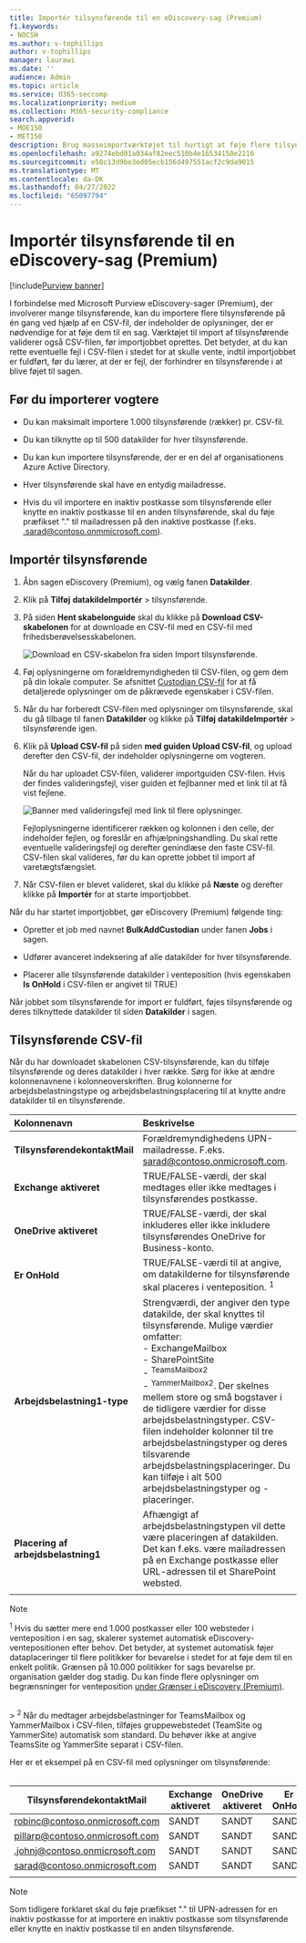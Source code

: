 ```yaml
---
title: Importér tilsynsførende til en eDiscovery-sag (Premium)
f1.keywords:
- NOCSH
ms.author: v-tophillips
author: v-tophillips
manager: laurawi
ms.date: ''
audience: Admin
ms.topic: article
ms.service: O365-seccomp
ms.localizationpriority: medium
ms.collection: M365-security-compliance
search.appverid:
- MOE150
- MET150
description: Brug masseimportværktøjet til hurtigt at føje flere tilsynsførende og deres tilknyttede datakilder til en sag i Microsoft Purview eDiscovery (Premium).
ms.openlocfilehash: a9274ebd01a034af82eec510b4e16534150e2216
ms.sourcegitcommit: e50c13d9be3ed05ecb156d497551acf2c9da9015
ms.translationtype: MT
ms.contentlocale: da-DK
ms.lasthandoff: 04/27/2022
ms.locfileid: "65097794"
---
```

# <a name="import-custodians-to-an-ediscovery-premium-case"></a>Importér tilsynsførende til en eDiscovery-sag (Premium)

[!include[Purview banner](../includes/purview-rebrand-banner.md)]

I forbindelse med Microsoft Purview eDiscovery-sager (Premium), der involverer mange tilsynsførende, kan du importere flere tilsynsførende på én gang ved hjælp af en CSV-fil, der indeholder de oplysninger, der er nødvendige for at føje dem til en sag. Værktøjet til import af tilsynsførende validerer også CSV-filen, før importjobbet oprettes. Det betyder, at du kan rette eventuelle fejl i CSV-filen i stedet for at skulle vente, indtil importjobbet er fuldført, før du lærer, at der er fejl, der forhindrer en tilsynsførende i at blive føjet til sagen.

## <a name="before-you-import-custodians"></a>Før du importerer vogtere

- Du kan maksimalt importere 1.000 tilsynsførende (rækker) pr. CSV-fil.

- Du kan tilknytte op til 500 datakilder for hver tilsynsførende.  

- Du kan kun importere tilsynsførende, der er en del af organisationens Azure Active Directory.

- Hver tilsynsførende skal have en entydig mailadresse.

- Hvis du vil importere en inaktiv postkasse som tilsynsførende eller knytte en inaktiv postkasse til en anden tilsynsførende, skal du føje præfikset "." til mailadressen på den inaktive postkasse (f.eks. .sarad@contoso.onmmicrosoft.com).

## <a name="import-custodians"></a>Importér tilsynsførende

1. Åbn sagen eDiscovery (Premium), og vælg fanen **Datakilder**.

2. Klik på **Tilføj** **datakildeImportér** >  tilsynsførende.

3. På siden **Hent skabelonguide** skal du klikke på **Download CSV-skabelonen** for at downloade en CSV-fil med en CSV-fil med frihedsberøvelsesskabelonen.

   ![Download en CSV-skabelon fra siden Import tilsynsførende.](../media/ImportCustodians1.png)

4. Føj oplysningerne om forældremyndigheden til CSV-filen, og gem dem på din lokale computer. Se afsnittet [Custodian CSV-fil](#custodian-csv-file) for at få detaljerede oplysninger om de påkrævede egenskaber i CSV-filen.

5. Når du har forberedt CSV-filen med oplysninger om tilsynsførende, skal du gå tilbage til fanen **Datakilder** og klikke på **Tilføj** **datakildeImportér** >  tilsynsførende igen.

6. Klik på **Upload CSV-fil** på siden **med guiden Upload CSV-fil**, og upload derefter den CSV-fil, der indeholder oplysningerne om vogteren.

   Når du har uploadet CSV-filen, validerer importguiden CSV-filen. Hvis der findes valideringsfejl, viser guiden et fejlbanner med et link til at få vist fejlene.

   ![Banner med valideringsfejl med link til flere oplysninger.](../media/ImportCustodians2.png)

   Fejloplysningerne identificerer rækken og kolonnen i den celle, der indeholder fejlen, og foreslår en afhjælpningshandling. Du skal rette eventuelle valideringsfejl og derefter genindlæse den faste CSV-fil. CSV-filen skal valideres, før du kan oprette jobbet til import af varetægtsfængslet.

7. Når CSV-filen er blevet valideret, skal du klikke på **Næste** og derefter klikke på **Importér** for at starte importjobbet.

Når du har startet importjobbet, gør eDiscovery (Premium) følgende ting:

- Opretter et job med navnet **BulkAddCustodian** under fanen **Jobs** i sagen.

- Udfører avanceret indeksering af alle datakilder for hver tilsynsførende.

- Placerer alle tilsynsførende datakilder i venteposition (hvis egenskaben **Is OnHold** i CSV-filen er angivet til TRUE)

Når jobbet som tilsynsførende for import er fuldført, føjes tilsynsførende og deres tilknyttede datakilder til siden **Datakilder** i sagen.

## <a name="custodian-csv-file"></a>Tilsynsførende CSV-fil

Når du har downloadet skabelonen CSV-tilsynsførende, kan du tilføje tilsynsførende og deres datakilder i hver række. Sørg for ikke at ændre kolonnenavnene i kolonneoverskriften. Brug kolonnerne for arbejdsbelastningstype og arbejdsbelastningsplacering til at knytte andre datakilder til en tilsynsførende.

| Kolonnenavn|Beskrivelse|
|:------- |:------------------------------------------------------------|
|**TilsynsførendekontaktMail**     |Forældremyndighedens UPN-mailadresse. F.eks. sarad@contoso.onmicrosoft.com.           |
|**Exchange aktiveret** | TRUE/FALSE-værdi, der skal medtages eller ikke medtages i tilsynsførendes postkasse.      |
|**OneDrive aktiveret** | TRUE/FALSE-værdi, der skal inkluderes eller ikke inkludere tilsynsførendes OneDrive for Business-konto. |
|**Er OnHold**        | TRUE/FALSE-værdi til at angive, om datakilderne for tilsynsførende skal placeres i venteposition. <sup>1</sup>     |
|**Arbejdsbelastning1-type**         |Strengværdi, der angiver den type datakilde, der skal knyttes til tilsynsførende. Mulige værdier omfatter: <br/>- ExchangeMailbox<br/> - SharePointSite<br/>- <sup>TeamsMailbox2</sup><br/>- <sup>YammerMailbox2</sup>. Der skelnes mellem store og små bogstaver i de tidligere værdier for disse arbejdsbelastningstyper. CSV-filen indeholder kolonner til tre arbejdsbelastningstyper og deres tilsvarende arbejdsbelastningsplaceringer. Du kan tilføje i alt 500 arbejdsbelastningstyper og -placeringer.|
|**Placering af arbejdsbelastning1**     | Afhængigt af arbejdsbelastningstypen vil dette være placeringen af datakilden. Det kan f.eks. være mailadressen på en Exchange postkasse eller URL-adressen til et SharePoint websted. |
|||

> [!NOTE]
> <sup>1</sup> Hvis du sætter mere end 1.000 postkasser eller 100 websteder i venteposition i en sag, skalerer systemet automatisk eDiscovery-ventepositionen efter behov. Det betyder, at systemet automatisk føjer dataplaceringer til flere politikker for bevarelse i stedet for at føje dem til en enkelt politik. Grænsen på 10.000 politikker for sags bevarelse pr. organisation gælder dog stadig. Du kan finde flere oplysninger om begrænsninger for venteposition [under Grænser i eDiscovery (Premium)](limits-ediscovery20.md#hold-limits).
<br>
> <sup>2</sup> Når du medtager arbejdsbelastninger for TeamsMailbox og YammerMailbox i CSV-filen, tilføjes gruppewebstedet (TeamSite og YammerSite) automatisk som standard. Du behøver ikke at angive TeamsSite og YammerSite separat i CSV-filen.

Her er et eksempel på en CSV-fil med oplysninger om tilsynsførende:<br/><br/>

|TilsynsførendekontaktMail      | Exchange aktiveret | OneDrive aktiveret | Er OnHold | Arbejdsbelastning1-type | Placering af arbejdsbelastning1             |
| ----------------- | ---------------- | ---------------- | --------- | -------------- | ------------------------------ |
|robinc@contoso.onmicrosoft.com | SANDT             | SANDT             | SANDT      | SharePointSite | https://contoso.sharepoint.com |
|pillarp@contoso.onmicrosoft.com | SANDT             | SANDT             | SANDT      | |  |
|.johnj@contoso.onmicrosoft.com|SANDT|SANDT|SANDT||
|sarad@contoso.onmicrosoft.com|SANDT|SANDT|SANDT|ExchangeMailbox|.saradavis@contoso.onmicrosoft.com
||||||

> [!NOTE]
> Som tidligere forklaret skal du føje præfikset "." til UPN-adressen for en inaktiv postkasse for at importere en inaktiv postkasse som tilsynsførende eller knytte en inaktiv postkasse til en anden tilsynsførende.
